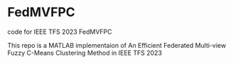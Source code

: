 # FedMVFPC
code for IEEE TFS 2023 FedMVFPC

This repo is a MATLAB implementaion of An Efficient Federated Multi-view Fuzzy C-Means Clustering Method in IEEE TFS 2023
